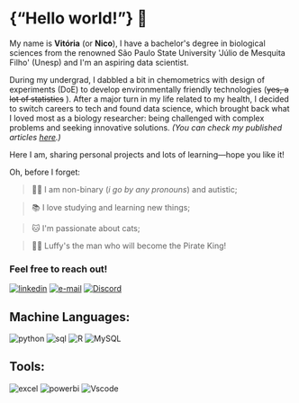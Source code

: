 # {“Hello world!”} 👋

My name is **Vitória** (or **Nico**), I have a bachelor's degree in biological sciences from the renowned São Paulo State University 'Júlio de Mesquita Filho' (Unesp) and I'm an aspiring data scientist.

During my undergrad, I dabbled a bit in chemometrics with design of experiments (DoE) to develop environmentally friendly technologies (~~yes, a lot of statistics~~ ).
After a major turn in my life related to my health, I decided to switch careers to tech and found data science, which brought back what I loved most as a biology researcher: being challenged with complex problems and seeking innovative solutions.
_(You can check my published articles [here](https://orcid.org/0000-0002-5983-2528).)_

Here I am, sharing personal projects and lots of learning—hope you like it!

Oh, before I forget:

> 🏳️‍🌈 I am non-binary (_i go by any pronouns_) and autistic;

>📚 I love studying and learning new things;

>🐱 I'm passionate about cats;

>🏴‍☠️ Luffy's the man who will become the Pirate King!




### Feel free to reach out!
[![linkedin](https://img.shields.io/badge/linkedin-0A66C2?style=for-the-badge&logo=linkedin&logoColor=white)](https://www.linkedin.com/in/ramalhao)
[![e-mail](https://img.shields.io/badge/email-FF0000?style=for-the-badge&logo=gmail&logoColor=white)](nsramalhao@gmai.com) [![Discord](https://img.shields.io/badge/Discord-7289DA?style=for-the-badge&logo=discord&logoColor=white)](https://discord.com/channels/@niniconi/)


## Machine Languages:

![python](https://img.shields.io/badge/python-FFD43B?style=for-the-badge&logo=python&logoColor=4B8BBE) ![sql](https://img.shields.io/badge/Postgresql-00758F?style=for-the-badge&logo=Postgresql&logoColor=white) ![R](https://img.shields.io/badge/R-276DC3?style=for-the-badge&logo=r&logoColor=white) ![MySQL](https://img.shields.io/badge/MySQL-0095D5?style=for-the-badge&logo=mysql&logoColor=white)

## Tools:
![excel](https://img.shields.io/badge/MS_Excel-1D6F42?style=for-the-badge&logo=excel&logoColor=white) ![powerbi](https://img.shields.io/badge/power_bi-FFD700?style=for-the-badge&logo=powerbi&logoColor=white)
![Vscode](https://img.shields.io/badge/Vscode-007ACC?style=for-the-badge&logo=visual-studio-code&logoColor=white)
